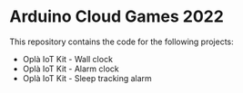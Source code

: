 


# Arduino Cloud Games 2022
This repository contains the code for the following projects:


- Oplà IoT Kit - Wall clock
- Oplà IoT Kit - Alarm clock
- Oplà IoT Kit - Sleep tracking alarm
